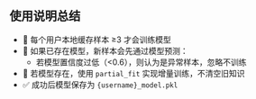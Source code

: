 ## 使用说明总结

- 👤 每个用户本地缓存样本 ≥3 才会训练模型
- 🤖 如果已存在模型，新样本会先通过模型预测：
  - 若模型置信度过低（<0.6），则认为是异常样本，忽略不训练
- 🔁 若模型存在，使用 `partial_fit` 实现增量训练，不清空旧知识
- ✅ 成功后模型保存为 `{username}_model.pkl`